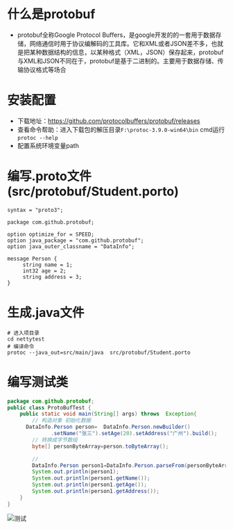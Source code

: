 # 什么是protobuf
* protobuf全称Google Protocol Buffers，是google开发的的一套用于数据存储，网络通信时用于协议编解码的工具库。它和XML或者JSON差不多，也就是把某种数据结构的信息，以某种格式（XML，JSON）保存起来，protobuf与XML和JSON不同在于，protobuf是基于二进制的。主要用于数据存储、传输协议格式等场合

# 安装配置
- 下载地址：https://github.com/protocolbuffers/protobuf/releases
- 查看命令帮助：进入下载包的解压目录`F:\protoc-3.9.0-win64\bin` cmd运行 `protoc --help`
- 配置系统环境变量path

# 编写.proto文件(src/protobuf/Student.porto)
```
syntax = "proto3";

package com.github.protobuf;

option optimize_for = SPEED;
option java_package = "com.github.protobuf";
option java_outer_classname = "DataInfo";

message Person {
     string name = 1;
     int32 age = 2;
     string address = 3;
}
```
# 生成.java文件
```
# 进入项目录
cd nettytest
# 编译命令
protoc --java_out=src/main/java  src/protobuf/Student.porto
```

# 编写测试类
```java
package com.github.protobuf;
public class ProtoBufTest {
    public static void main(String[] args) throws  Exception{
        // 构造对象 初始化数据
      DataInfo.Person person=  DataInfo.Person.newBuilder()
              .setName("张三").setAge(20).setAddress("广州").build();
        // 转换成字节数组
        byte[] personByteArray=person.toByteArray();

        //
        DataInfo.Person person1=DataInfo.Person.parseFrom(personByteArray);
        System.out.println(person1);
        System.out.println(person1.getName());
        System.out.println(person1.getAge());
        System.out.println(person1.getAddress());
    }
}

```

![测试](http://wx3.sinaimg.cn/thumb300/0068QeGHgy1g51mmtpvyjj30um0h9dz4.jpg)

